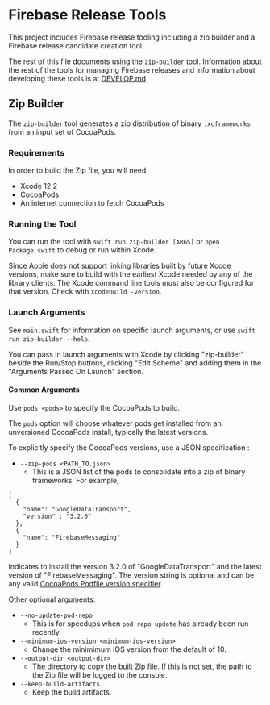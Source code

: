 # Firebase Release Tools

This project includes Firebase release tooling including a zip builder and a
Firebase release candidate creation tool.

The rest of this file documents using the `zip-builder` tool. Information about the rest of the
tools for managing Firebase releases and information about developing these tools is at
[DEVELOP.md](DEVELOP.md)

## Zip Builder

The `zip-builder` tool generates a zip distribution of binary `.xcframeworks` from an input set of
CocoaPods.

### Requirements

In order to build the Zip file, you will need:

- Xcode 12.2
- CocoaPods
- An internet connection to fetch CocoaPods

### Running the Tool

You can run the tool with `swift run zip-builder [ARGS]` or `open Package.swift` to debug or run
within Xcode.

Since Apple does not support linking libraries built by future Xcode versions, make sure to build with the
earliest Xcode needed by any of the library clients. The Xcode command line tools must also be configured
for that version. Check with `xcodebuild -version`.

### Launch Arguments

See `main.swift`  for information on specific launch arguments,  or use  `swift run zip-builder --help`.

You can pass in launch arguments with Xcode by clicking "zip-builder" beside the Run/Stop buttons, clicking
"Edit Scheme" and adding them in the "Arguments Passed On Launch" section.

#### Common Arguments

Use `pods <pods>` to specify the CocoaPods to build.

The `pods` option will choose whatever pods get installed from an unversioned CocoaPods install,
typically the latest versions.

To explicitly specify the CocoaPods versions, use a JSON specification :
- `--zip-pods <PATH_TO.json>`
  - This is a JSON list of the pods to consolidate into a zip of binary frameworks. For example,

```
[
  {
    "name": "GoogleDataTransport",
    "version" : "3.2.0"
  },
  {
    "name": "FirebaseMessaging"
  }
]
```

Indicates to install the version 3.2.0 of "GoogleDataTransport" and the latest
version of "FirebaseMessaging". The version string is optional and can be any
valid [CocoaPods Podfile version specifier](https://guides.cocoapods.org/syntax/podfile.html#pod).

Other optional arguments:
- `--no-update-pod-repo`
  - This is for speedups when `pod repo update` has already been run recently.
- `--minimum-ios-version <minimum-ios-version>`
  - Change the minimimum iOS version from the default of 10.
- `--output-dir <output-dir>`
  - The directory to copy the built Zip file. If this is not set, the path to the Zip file will
  be logged to the console.
- `--keep-build-artifacts`
  - Keep the build artifacts.
